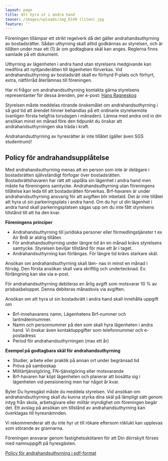 ```yaml
---
layout: page
title: Att hyra ut i andra hand
teaser: /images/uploads/img_6149 (liten).jpg
feature: ''
---
```

Föreningen tillämpar ett strikt regelverk då det gäller andrahandsuthyrning av bostadsrätter. Sådan uthyrning skall alltid godkännas av styrelsen, och är tillåten under max ett (1) år om godtagbara skäl kan anges. Reglerna finns samlade på ett dokument.

Uthyrning av lägenheten i andra hand utan styrelsens medgivande kan medföra att nyttjanderätten till lägenheten förverkas.
Vid andrahandsuthyrning av bostadsrätt skall ev förhyrd P-plats och förhyrt, extra, nätförråd återlämnas till föreningen.

Har ni frågor om andrahandsuthyrning kontakta gärna styrelsens representanter för dessa ärenden, per e-post: [Hans Ragneskog](hans.ragneskog@gmail.com)

Styrelsen måste meddelas rörande önskemålet om andrahandsuthyrning i så god tid att ärendet hinner behandlas på ett ordinarie styrelsemöte (vanligen första helgfria torsdagen i månaden). Lämna med andra ord in din ansökan minst en månad före den tidpunkt du önskar att andrahandsuthyrningen ska träda i kraft.

Andrahandsuthyrning av hyresrätter är inte tillåtet (gäller även SGS studentrum)!



## Policy för andrahandsupplåtelse

Med andrahandsuthyrning menas att en person som inte är delägare i bostadsrätten självständigt förfogar över bostadsrätten. Bostadsrättshavaren har rätt att upplåta sin lägenhet i andra hand men måste ha föreningens samtycke. Andrahandsuthyrning utan föreningens tillåtelse kan leda till att bostadsrätten förverkas. Brf-havaren är under andrahandsuthyrning ansvarig för att avgiften blir inbetald. Det är inte tillåtet att hyra ut sin parkeringsplats i andra hand. Om du hyr ut din lägenhet i andra hand skall parkeringsplatsen sägas upp om du inte fått styrelsens tillstånd till att ha den kvar.

**Föreningens principer**

* Andrahandsuthyrning till juridiska personer eller förmedlingstjänster t ex Air BnB är aldrig tillåten
* För andrahandsuthyrning under längre tid än en månad krävs styrelsens samtycke. Styrelsen beviljar tillstånd för max ett år i taget.
* Andrahandsuthyrning kan förlängas. För längre tid krävs starkare skäl.

Ansökan om andrahandsuthyrning skall läm- nas in minst en månad i förväg. Den första ansökan skall vara skriftlig och undertecknad. Ev. förlängning kan ske via e-post.

För andrahandsuthyrning debiteras en årlig avgift som motsvarar 10 % av prisbasbeloppet. Denna debiteras månadsvis via avgiften.

Ansökan om att hyra ut sin bostadsrätt i andra hand skall innehålla uppgift om

* Brf-innehavarens namn, Lägenhetens Brf-nummer och lantmäterinummer.
* Namn och personnummer på den som skall hyra lägenheten i andra hand. Vi önskar även kontaktuppgifter som telefonnummer och e-postadress
* Period för andrahandsuthyrningen (max ett år)

**Exempel på godtagbara skäl för andrahandsuthyrning**

* Studier, arbete eller praktik på annan ort under begränsad tid
* Pröva på samboskap
* Militärtjänstgöring, FN-tjänstgöring eller motsvarande
* Brf-havaren har köpt lägenheten och planerar att bosätta sig i lägenheten vid pensionering men har något år kvar.

Byter Du hyresgäst måste du meddela styrelsen. Vid ansökan om andrahandsuthyrning skall du kunna styrka dina skäl på lämpligt sätt genom intyg från skola, arbetsgivare eller militär myndighet om föreningen begär det. Ett avslag på ansökan om tillstånd av andrahandsuthyrning kan överklagas till hyresnämnden.

Vi rekommenderar att du inte hyr ut till rökare eftersom röklukt kan upplevas som störande av grannarna.

Föreningen ansvarar genom fastighetsskötaren för att Din dörrskylt förses med namnuppgift på hyresgästen.

[Policy för andrahandsuthyrning  i pdf-format](/images/uploads/policy.pdf)

